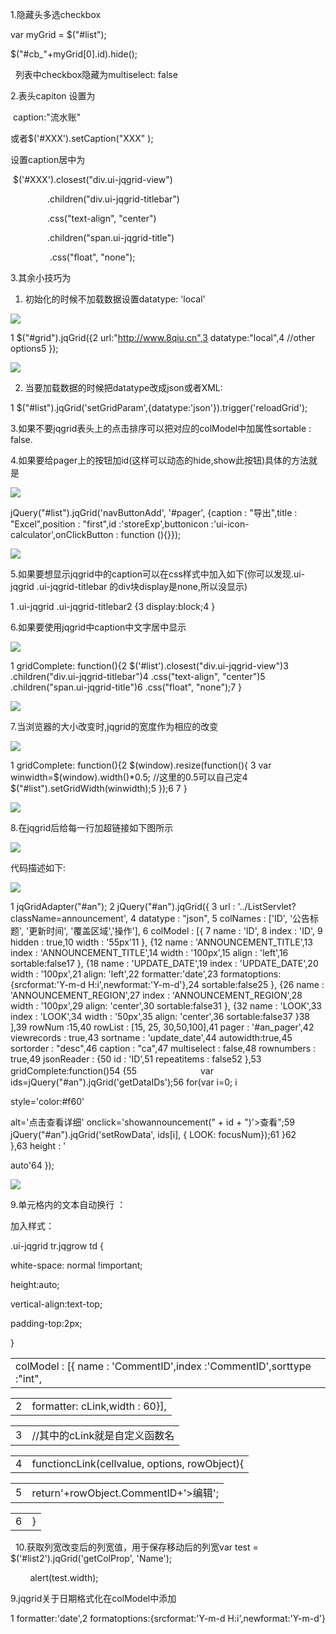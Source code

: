 1.隐藏头多选checkbox

var myGrid = $("#list");

$("#cb_"+myGrid[0].id).hide();

  列表中checkbox隐藏为multiselect: false

2.表头capiton 设置为

 caption:"流水账"

或者$('#XXX').setCaption("XXX" );

设置caption居中为

 $('#XXX').closest("div.ui-jqgrid-view")

               .children("div.ui-jqgrid-titlebar")

               .css("text-align", "center")

               .children("span.ui-jqgrid-title")

                .css("float", "none");

3.其余小技巧为

1. 初始化的时候不加载数据设置datatype: 'local'

![](https://gitee.com/hxc8/images9/raw/master/img/202407191644829.jpg)

1 $("#grid").jqGrid({2 url:"http://www.8qiu.cn",3 datatype:"local",4 //other options5 });

![](https://gitee.com/hxc8/images9/raw/master/img/202407191644816.jpg)

2. 当要加载数据的时候把datatype改成json或者XML:

1 $("#list").jqGrid('setGridParam',{datatype:'json'}).trigger('reloadGrid');

3.如果不要jqgrid表头上的点击排序可以把对应的colModel中加属性sortable : false.

4.如果要给pager上的按钮加id(这样可以动态的hide,show此按钮)具体的方法就是

![](https://gitee.com/hxc8/images9/raw/master/img/202407191644851.jpg)

jQuery("#list").jqGrid('navButtonAdd', '#pager', {caption : "导出",title : "Excel",position : "first",id :'storeExp',buttonicon :'ui-icon-calculator',onClickButton : function (){}});

![](https://gitee.com/hxc8/images9/raw/master/img/202407191644941.jpg)

5.如果要想显示jqgrid中的caption可以在css样式中加入如下(你可以发现.ui-jqgrid .ui-jqgrid-titlebar 的div块display是none,所以没显示)

1 .ui-jqgrid .ui-jqgrid-titlebar2 {3 display:block;4 }

6.如果要使用jqgrid中caption中文字居中显示

![](https://gitee.com/hxc8/images9/raw/master/img/202407191644806.jpg)

1 gridComplete: function(){2              $('#list').closest("div.ui-jqgrid-view")3                 .children("div.ui-jqgrid-titlebar")4                 .css("text-align", "center")5                 .children("span.ui-jqgrid-title")6                 .css("float", "none");7         }

![](https://gitee.com/hxc8/images9/raw/master/img/202407191644795.jpg)

7.当浏览器的大小改变时,jqgrid的宽度作为相应的改变

![](https://gitee.com/hxc8/images9/raw/master/img/202407191644844.jpg)

1 gridComplete: function(){2             $(window).resize(function(){ 3                 var winwidth=$(window).width()*0.5; //这里的0.5可以自己定4             $("#list").setGridWidth(winwidth);5             });6             7         }

![](https://gitee.com/hxc8/images9/raw/master/img/202407191644736.jpg)

8.在jqgrid后给每一行加超链接如下图所示

![](https://gitee.com/hxc8/images9/raw/master/img/202407191644569.jpg)

代码描述如下:

![](https://gitee.com/hxc8/images9/raw/master/img/202407191644632.jpg)

 1 jqGridAdapter("#an"); 2     jQuery("#an").jqGrid({ 3         url : '../ListServlet?className=announcement', 4         datatype : "json", 5         colNames : ['ID', '公告标题', '更新时间', '覆盖区域','操作'], 6         colModel : [{ 7                     name : 'ID', 8                     index : 'ID', 9                     hidden : true,10                     width : '55px'11                 }, {12                     name : 'ANNOUNCEMENT_TITLE',13                     index : 'ANNOUNCEMENT_TITLE',14                     width : '100px',15                     align : 'left',16                     sortable:false17                 }, {18                     name : 'UPDATE_DATE',19                     index : 'UPDATE_DATE',20                     width : '100px',21                     align: 'left',22                     formatter:'date',23                     formatoptions:{srcformat:'Y-m-d H:i',newformat:'Y-m-d'},24                     sortable:false25                 }, {26                     name : 'ANNOUNCEMENT_REGION',27                     index : 'ANNOUNCEMENT_REGION',28                     width : '100px',29                     align: 'center',30                     sortable:false31                 }, {32                     name : 'LOOK',33                     index : 'LOOK',34                     width : '50px',35                     align: 'center',36                     sortable:false37                 }38                 ],39                 rowNum :15,40                 rowList : [15, 25, 30,50,100],41                 pager : '#an_pager',42                 viewrecords : true,43                 sortname : 'update_date',44                 autowidth:true,45                 sortorder : "desc",46                 caption : "ca",47                 multiselect : false,48                 rownumbers : true,49         jsonReader : {50             id : 'ID',51             repeatitems : false52         },53         gridComplete:function()54         {55 　　　　　　　var ids=jQuery("#an").jqGrid('getDataIDs');56            for(var i=0; i
  
  
  
  
  
   
   
   
   
   style='color:#f60' 
   
   
   
   
   alt='点击查看详细' onclick='showannouncement(" + id + ")'>查看";59                 jQuery("#an").jqGrid('setRowData', ids[i], { LOOK: focusNum});61             }62　　　　 },63         height : '
   
   
   
   
   auto'64     });
  
  
  
  
  

![](https://gitee.com/hxc8/images9/raw/master/img/202407191644681.jpg)

9.单元格内的文本自动换行 ：

加入样式：

.ui-jqgrid tr.jqgrow td {

white-space: normal !important;

height:auto;

vertical-align:text-top;

padding-top:2px;

}

|   |
| - |
| colModel : [{ name : 'CommentID',index :'CommentID',sorttype :"int", |


|   |   |
| - | - |
| 2 | formatter: cLink,width : 60}], |


|   |   |
| - | - |
| 3 | //其中的cLink就是自定义函数名 |


|   |   |
| - | - |
| 4 | functioncLink(cellvalue, options, rowObject){ |


|   |   |
| - | - |
| 5 | return'+rowObject.CommentID+'&gt;编辑'; |


|   |   |
| - | - |
| 6 | } |


  10.获取列宽改变后的列宽值，用于保存移动后的列宽var test = $('#list2').jqGrid('getColProp', 'Name');

        alert(test.width); 

9.jqgrid关于日期格式化在colModel中添加

1 formatter:'date',2 formatoptions:{srcformat:'Y-m-d H:i',newformat:'Y-m-d'}





